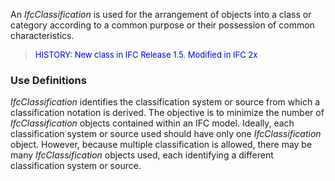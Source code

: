 ﻿An _IfcClassification_ is used for the arrangement of objects into a class or category according to a common purpose or their possession of common characteristics.

> <font color="#0000FF" size="-1">HISTORY: New class in IFC
		Release 1.5. Modified in IFC 2x </font>

### Use Definitions
_IfcClassification_ identifies the classification system or source from which a classification notation is derived. The objective is to minimize the number of _IfcClassification_ objects contained within an IFC model. Ideally, each classification system or source used should have only one _IfcClassification_ object. However, because multiple classification is allowed, there may be many _IfcClassification_ objects used, each identifying a different classification system or source.
